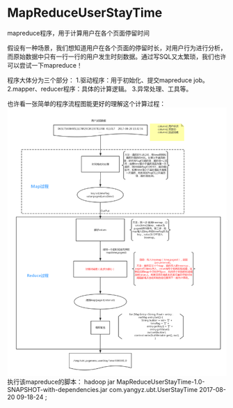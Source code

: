 # MapReduceUserStayTime
mapreduce程序，用于计算用户在各个页面停留时间

假设有一种场景，我们想知道用户在各个页面的停留时长，对用户行为进行分析，而原始数据中只有一行一行的用户发生时刻数据。通过写SQL又太繁琐，我们也许可以尝试一下mapreduce！

程序大体分为三个部分：
1.驱动程序：用于初始化、提交mapreduce job。
2.mapper、reducer程序：具体的计算逻辑。
3.异常处理、工具等。

也许看一张简单的程序流程图能更好的理解这个计算过程：
![image](https://github.com/hupujrs2017/MapReduceUserStayTime/blob/master/src/main/resources/userstaytime.png)
执行该mapreduce的脚本：
hadoop jar MapReduceUserStayTime-1.0-SNAPSHOT-with-dependencies.jar com.yangyz.ubt.UserStayTime 2017-08-20 09-18-24 ;
